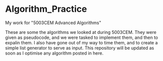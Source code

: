 # Algorithm_Practice
My work for "5003CEM Advanced Algorithms"


These are some the algorithms we looked at during 5003CEM.
They were given as pseudocode, and we were tasked to implement them, and then to expalin them.
I also have gone out of my way to time them, and to create a simple list generator to serve as input.
This repository will be updated as soon as I optimise any algorithm posted in here.
